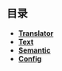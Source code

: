 ## 目录
* [**Translator**](translator/)
* [**Text**](text/)
* [**Semantic**](semantic/)
* [**Config**](config/)
